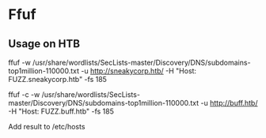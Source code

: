 # Ffuf
## Usage on HTB

ffuf -w /usr/share/wordlists/SecLists-master/Discovery/DNS/subdomains-top1million-110000.txt -u http://sneakycorp.htb/ -H "Host: FUZZ.sneakycorp.htb" -fs 185

ffuf -c -w /usr/share/wordlists/SecLists-master/Discovery/DNS/subdomains-top1million-110000.txt -u http://buff.htb/ -H "Host: FUZZ.buff.htb" -fs 185

Add result to /etc/hosts
